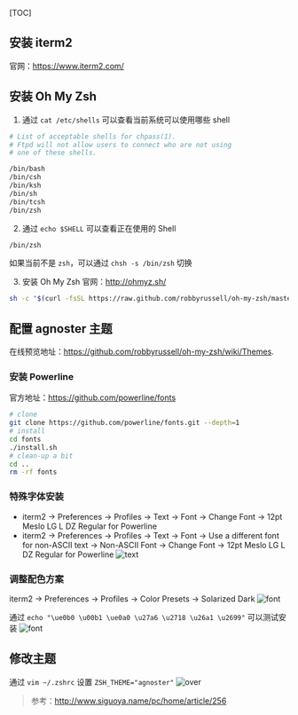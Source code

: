 [TOC]
## 安装 iterm2
官网：https://www.iterm2.com/

## 安装 Oh My Zsh
1. 通过 `cat /etc/shells` 可以查看当前系统可以使用哪些 shell
```bash
# List of acceptable shells for chpass(1).
# Ftpd will not allow users to connect who are not using
# one of these shells.

/bin/bash
/bin/csh
/bin/ksh
/bin/sh
/bin/tcsh
/bin/zsh
```

2. 通过 `echo $SHELL` 可以查看正在使用的 Shell
```bash
/bin/zsh
```
如果当前不是 `zsh`，可以通过 `chsh -s /bin/zsh` 切换

3. 安装 Oh My Zsh
官网：http://ohmyz.sh/
```bash
sh -c "$(curl -fsSL https://raw.github.com/robbyrussell/oh-my-zsh/master/tools/install.sh)"
```

## 配置 agnoster 主题
在线预览地址：https://github.com/robbyrussell/oh-my-zsh/wiki/Themes. 
### 安装 Powerline
官方地址：https://github.com/powerline/fonts
```bash
# clone
git clone https://github.com/powerline/fonts.git --depth=1
# install
cd fonts
./install.sh
# clean-up a bit
cd ..
rm -rf fonts
```
### 特殊字体安装
- iterm2 -> Preferences -> Profiles -> Text -> Font -> Change Font -> 12pt Meslo LG L DZ Regular for Powerline
- iterm2 -> Preferences -> Profiles -> Text -> Font -> Use a different font for non-ASCII text -> Non-ASCII Font -> Change Font -> 12pt Meslo LG L DZ Regular for Powerline
![text](https://github.com/piscesor/iterm2-agnoster/blob/master/image/text.png)

### 调整配色方案
iterm2 -> Preferences -> Profiles -> Color Presets -> Solarized Dark
![font](https://github.com/piscesor/iterm2-agnoster/blob/master/image/color.png)

通过 `echo "\ue0b0 \u00b1 \ue0a0 \u27a6 \u2718 \u26a1 \u2699"` 可以测试安装
![font](https://github.com/piscesor/iterm2-agnoster/blob/master/image/font.png)

## 修改主题
通过 `vim ~/.zshrc` 设置 `ZSH_THEME="agnoster"`
![over](https://github.com/piscesor/iterm2-agnoster/blob/master/image/over.png)

> 参考：http://www.siguoya.name/pc/home/article/256 
